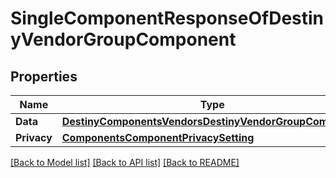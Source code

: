 # SingleComponentResponseOfDestinyVendorGroupComponent

## Properties
Name | Type | Description | Notes
------------ | ------------- | ------------- | -------------
**Data** | [**DestinyComponentsVendorsDestinyVendorGroupComponent**](Destiny.Components.Vendors.DestinyVendorGroupComponent.md) |  | [optional] 
**Privacy** | [**ComponentsComponentPrivacySetting**](Components.ComponentPrivacySetting.md) |  | [optional] 

[[Back to Model list]](../README.md#documentation-for-models) [[Back to API list]](../README.md#documentation-for-api-endpoints) [[Back to README]](../README.md)


